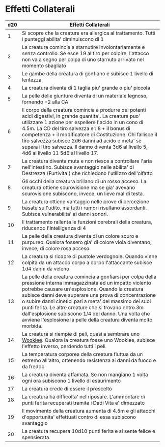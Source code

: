 # Effetti Collaterali

|d20|Effetti Collaterali
|---|---
|1|Si scopre che la creatura era allergica al trattamento. Tutti i punteggi abilita' diminuiscono di 1
|2|La creatura comincia a starnutire involontariamente e senza controllo. Se esce 19 al tiro per colpire, l'attacco non va a segno per colpa di uno starnuto arrivato nel momento sbagliato
|3|Le gambe della creatura di gonfiano e subisce 1 livello di lentezza
|4|La creatura diventa di 1 taglia piu' grande o piu' piccola
|5|La pelle delle giunture diventa di un materiale legnoso, fornendo +2 alla CA
|6|Il corpo della creatura comincia a produrre dei potenti acidi digestivi, in grande quantita'. La creatura puo' utilizzare 1 azione per espellere l'acido in un cono di 4.5m. La CD del tiro salvezza e': 8 + il bonus di competenza + il modificatore di Costituzione. Chi fallisce il tiro salvezza subisce 2d6 danni ad acido e meta' se supera il tiro salvezza. Il danno diventa 3d6 al livello 5, 4d6 al livello 11 5d6 al livello 17.
|7|La creatura diventa muta e non riesce a controllare l'aria nell'intestino. Subisce svantaggio nelle abilita' di Destrezza (Furtivita') che richiedono l'utilizzo dell'olfatto
|8|Gli occhi della creatura brillano di un rosso acceso. La creatura ottiene scurovisione ma se gia' avevano scurovisione subiscono, invece, un lieve mal di testa.
|9|La creatura ottiene vantaggio nelle prove di percezione basate sull'udito, ma tutti i rumori risultano assordanti. Subisce vulnerabilita' ai danni sonori.
|10|Il trattamento rallenta le funzioni cerebrali della creatura, riducendo l'Intelligenza di 4
|11|La pelle della creatura diventa di un colore scuro e purpureo. Qualora fossero gia' di colore viola diventano, invece, di colore rosa acceso.
|12|La creatura si ricopre di pustole verdognole. Quando viene colpita da un attacco corpo a corpo l'attaccante subisce 1d4 danni da veleno
|13|La pelle della creatura comincia a gonfiarsi per colpa della pressione interna immagazzinata ed un impatto violento potrebbe causare un'esplosione. Quando la creatura subisce danni deve superare una prova di concentrazione o subire danni cinetici pari a meta' del massimo dei suoi punti ferita. Le altre creature che si trovano entro 3m dall'esplosione subiscono 1/4 del danno. Una volta che avviene l'esplosione la pelle della creatura diventa molto morbida.
|14|La creatura si riempie di peli, quasi a sembrare uno [Wookiee](../../razze/Wookiee/Wookiee.md#wookiee). Qualora la creatura fosse uno Wookiee, subisce l'effetto inverso, perdendo tutti i peli.
|15|La temperatura corporea della creatura fluttua da un estremo all'altro, ottenendo resistenza ai danni da fuoco e da freddo
|16|La creatura diventa affamata. Se non mangiano 1 volta ogni ora subiscono 1 livello di esaurimento
|17|La creatura crede di essere il prescelto
|18|La creatura ha difficolta' nel riposare. L'ammontare di punti ferita recuperati tramite i Dadi Vita e' dimezzato
|19|Il movimento della creatura aumenta di 4.5m e gli attacchi d'opportunita' effettuati contro di essa subiscono svantaggio
|20|La creatura recupera 10d10 punti ferita e si sente felice e spensierata.
